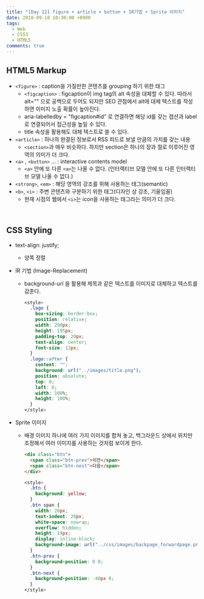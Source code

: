 ```yaml
---
title: "[Day 12] figure + article + button + IR기법 + Sprite 이미지"
date: 2018-09-18 10:30:00 +0900
tags:
  - Web
  - CSS3
  - HTML5
comments: true
---
```


## HTML5 Markup

- `<figure>` : caption을 가질만한 콘텐츠를 grouping 하기 위한 태그
  - `<figcaption>` : figcaption이 img tag의 alt 속성을 대체할 수 있다. 따라서 alt="" 으로 공백으로 두어도 되지만 SEO 관점에서 alt에 대체 텍스트를 작성하면 이미지 노출 확률이 높아진다.
  - aria-labelledby = "figcaption#id" 로 연결하면 해당 id를 갖는 캡션과 label로 연결되어서 접근성을 높일 수 있다.
  - title 속성을 활용해도 대체 텍스트로 쓸 수 있다.
- `<article>`  : 하나의 완결된 정보로서 RSS 피드로 보낼 만큼의 가치를 갖는 내용
  - `<section>`과 매우 비슷하다. 하지만 section은 하나의 장과 절로 이루어진 영역의 의미가 더 크다.
- `<a>` , `<button>` ...  : interactive contents model
  - `<a>` 안에 또 다른 `<a>`는 나올 수 없다. (인터랙티브 모델 안에 또 다른 인터랙티브 모델 나올 수 없다.)
- `<strong>`, `<em>` : 해당 영역의 강조를 위해 사용하는 태그(semantic)
- `<b>`, `<i>` : 주변 콘텐츠와 구분하기 위한 태그(디자인 상 강조, 기울임꼴)
  - 현재 시점의 웹에서 `<i>`는 icon을 사용하는 태그라는 의미가 더 크다.

<br/>

## CSS Styling

- text-align: justify;

  - 양쪽 정렬

- IR 기법 (Image-Replacement)

  - background-url 을 활용해 제목과 같은 텍스트를 이미지로 대체하고 텍스트를 감춘다.

    ```css
    <style>
      .logo {
        box-sizing: border-box;
        position: relative;      
        width: 290px;
        height: 195px;
        padding-top: 20px;
        text-align: center;
        font-size: 12px;
      }
      .logo::after {
        content: "";
        background: url("../images/title.png");
        position: absolute;
        top: 0;
        left: 0;
        width: 100%;
        height: 100%;
      }
    </style>
    ```

- Sprite 이미지

  - 배경 이미지 하나에 여러 가지 이미지를 합쳐 놓고, 백그라운드 상에서 위치만 조정해서 여러 이미지를 사용하는 것처럼 보이게 한다.

    ```html
    <div class="btn">
      <span class="btn-prev">이전</span>
      <span class="btn-next">다음</span>
    </div>
    ```

    ```css
    <style>
      .btn {
        background: yellow;
      }
      .btn span {
        width: 20px;
        text-indent: 20px;
        white-space: nowrap;
        overflow: hidden;
        height: 19px;
        display: inline-block;
        background-image: url("../css/images/backpage_forwardpage.png");
      }
      .btn-prev {      
        background-position: 0 0;
      }
      .btn-next {
        background-position: -40px 0;
      }
    </style>
    ```
